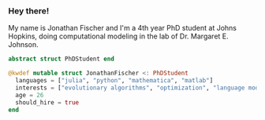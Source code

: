 ### Hey there!

My name is Jonathan Fischer and I'm a 4th year PhD student at Johns Hopkins, doing computational modeling in the lab of Dr. Margaret E. Johnson.

```julia
abstract struct PhDStudent end

@kwdef mutable struct JonathanFischer <: PhDStudent
  languages = ["julia", "python", "mathematica", "matlab"]
  interests = ["evolutionary algorithms", "optimization", "language models"]
  age = 26
  should_hire = true
end
```
